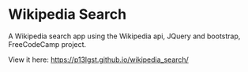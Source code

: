 # Wikipedia Search
A Wikipedia search app using the Wikipedia api, JQuery and bootstrap, FreeCodeCamp project.

View it here: https://p13lgst.github.io/wikipedia_search/
